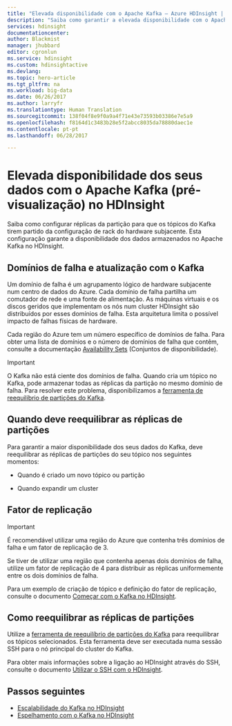 ```yaml
---
title: "Elevada disponibilidade com o Apache Kafka – Azure HDInsight | Microsoft Docs"
description: "Saiba como garantir a elevada disponibilidade com o Apache Kafka no Azure HDInsight. Saiba como reequilibrar réplicas da partição no Kafka para que fiquem localizadas em domínios de falhas diferentes dentro da região do Azure que contém o HDInsight."
services: hdinsight
documentationcenter: 
author: Blackmist
manager: jhubbard
editor: cgronlun
ms.service: hdinsight
ms.custom: hdinsightactive
ms.devlang: 
ms.topic: hero-article
ms.tgt_pltfrm: na
ms.workload: big-data
ms.date: 06/26/2017
ms.author: larryfr
ms.translationtype: Human Translation
ms.sourcegitcommit: 138f04f8e9f0a9a4f71e43e73593b03386e7e5a9
ms.openlocfilehash: f8164d1c3483b28e5f2abcc8035da78880daec1e
ms.contentlocale: pt-pt
ms.lasthandoff: 06/28/2017

---
```

<a id="high-availability-of-your-data-with-apache-kafka-preview-on-hdinsight" class="xliff"></a>

# Elevada disponibilidade dos seus dados com o Apache Kafka (pré-visualização) no HDInsight

Saiba como configurar réplicas da partição para que os tópicos do Kafka tirem partido da configuração de rack do hardware subjacente. Esta configuração garante a disponibilidade dos dados armazenados no Apache Kafka no HDInsight.

<a id="fault-and-update-domains-with-kafka" class="xliff"></a>

## Domínios de falha e atualização com o Kafka

Um domínio de falha é um agrupamento lógico de hardware subjacente num centro de dados do Azure. Cada domínio de falha partilha um comutador de rede e uma fonte de alimentação. As máquinas virtuais e os discos geridos que implementam os nós num cluster HDInsight são distribuídos por esses domínios de falha. Esta arquitetura limita o possível impacto de falhas físicas de hardware.

Cada região do Azure tem um número específico de domínios de falha. Para obter uma lista de domínios e o número de domínios de falha que contêm, consulte a documentação [Availability Sets](../virtual-machines/linux/regions-and-availability.md#availability-sets) (Conjuntos de disponibilidade).

> [!IMPORTANT]
> O Kafka não está ciente dos domínios de falha. Quando cria um tópico no Kafka, pode armazenar todas as réplicas da partição no mesmo domínio de falha. Para resolver este problema, disponibilizamos a [ferramenta de reequilíbrio de partições do Kafka](https://github.com/hdinsight/hdinsight-kafka-tools).

<a id="when-to-rebalance-partition-replicas" class="xliff"></a>

## Quando deve reequilibrar as réplicas de partições

Para garantir a maior disponibilidade dos seus dados do Kafka, deve reequilibrar as réplicas de partições do seu tópico nos seguintes momentos:

* Quando é criado um novo tópico ou partição

* Quando expandir um cluster

<a id="replication-factor" class="xliff"></a>

## Fator de replicação

> [!IMPORTANT]
> É recomendável utilizar uma região do Azure que contenha três domínios de falha e um fator de replicação de 3.

Se tiver de utilizar uma região que contenha apenas dois domínios de falha, utilize um fator de replicação de 4 para distribuir as réplicas uniformemente entre os dois domínios de falha.

Para um exemplo de criação de tópico e definição do fator de replicação, consulte o documento [Começar com o Kafka no HDInsight](hdinsight-apache-kafka-get-started.md).

<a id="how-to-rebalance-partition-replicas" class="xliff"></a>

## Como reequilibrar as réplicas de partições

Utilize a [ferramenta de reequilíbrio de partições do Kafka](https://github.com/hdinsight/hdinsight-kafka-tools) para reequilibrar os tópicos selecionados. Esta ferramenta deve ser executada numa sessão SSH para o nó principal do cluster do Kafka.

Para obter mais informações sobre a ligação ao HDInsight através do SSH, consulte o documento [Utilizar o SSH com o HDInsight](hdinsight-hadoop-linux-use-ssh-unix.md).

<a id="next-steps" class="xliff"></a>

## Passos seguintes

* [Escalabilidade do Kafka no HDInsight](hdinsight-apache-kafka-scalability.md)
* [Espelhamento com o Kafka no HDInsight](hdinsight-apache-kafka-mirroring.md)
